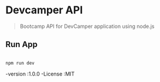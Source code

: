 # Devcamper API

> Bootcamp API for DevCamper application using node.js

## Run App

```

npm run dev

```

-version :1.0.0
-License :MIT
